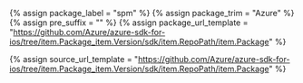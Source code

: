 {% assign package_label = "spm" %}
{% assign package_trim = "Azure" %}
{% assign pre_suffix = "" %}
{% assign package_url_template = "https://github.com/Azure/azure-sdk-for-ios/tree/item.Package_item.Version/sdk/item.RepoPath/item.Package" %}
<!--{% assign msdocs_url_template = "https://docs.microsoft.com/ios/api/overview/azure/item.TrimmedPackage-readme" %}-->
<!--{% assign ghdocs_url_template = "https://azuresdkdocs.blob.core.windows.net/$web/ios/item.Package/item.Version/index.html" %}-->
{% assign source_url_template = "https://github.com/Azure/azure-sdk-for-ios/tree/item.Package_item.Version/sdk/item.RepoPath/item.Package" %}